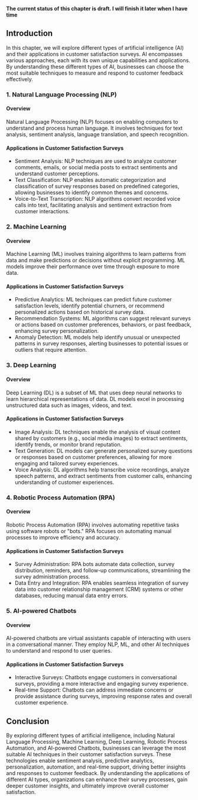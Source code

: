 **The current status of this chapter is draft. I will finish it later when I have time**

Introduction
------------

In this chapter, we will explore different types of artificial intelligence (AI) and their applications in customer satisfaction surveys. AI encompasses various approaches, each with its own unique capabilities and applications. By understanding these different types of AI, businesses can choose the most suitable techniques to measure and respond to customer feedback effectively.

### 1. Natural Language Processing (NLP)

#### Overview

Natural Language Processing (NLP) focuses on enabling computers to understand and process human language. It involves techniques for text analysis, sentiment analysis, language translation, and speech recognition.

#### Applications in Customer Satisfaction Surveys

* Sentiment Analysis: NLP techniques are used to analyze customer comments, emails, or social media posts to extract sentiments and understand customer perceptions.
* Text Classification: NLP enables automatic categorization and classification of survey responses based on predefined categories, allowing businesses to identify common themes and concerns.
* Voice-to-Text Transcription: NLP algorithms convert recorded voice calls into text, facilitating analysis and sentiment extraction from customer interactions.

### 2. Machine Learning

#### Overview

Machine Learning (ML) involves training algorithms to learn patterns from data and make predictions or decisions without explicit programming. ML models improve their performance over time through exposure to more data.

#### Applications in Customer Satisfaction Surveys

* Predictive Analytics: ML techniques can predict future customer satisfaction levels, identify potential churners, or recommend personalized actions based on historical survey data.
* Recommendation Systems: ML algorithms can suggest relevant surveys or actions based on customer preferences, behaviors, or past feedback, enhancing survey personalization.
* Anomaly Detection: ML models help identify unusual or unexpected patterns in survey responses, alerting businesses to potential issues or outliers that require attention.

### 3. Deep Learning

#### Overview

Deep Learning (DL) is a subset of ML that uses deep neural networks to learn hierarchical representations of data. DL models excel in processing unstructured data such as images, videos, and text.

#### Applications in Customer Satisfaction Surveys

* Image Analysis: DL techniques enable the analysis of visual content shared by customers (e.g., social media images) to extract sentiments, identify trends, or monitor brand reputation.
* Text Generation: DL models can generate personalized survey questions or responses based on customer preferences, allowing for more engaging and tailored survey experiences.
* Voice Analysis: DL algorithms help transcribe voice recordings, analyze speech patterns, and extract sentiments from customer calls, enhancing understanding of customer experiences.

### 4. Robotic Process Automation (RPA)

#### Overview

Robotic Process Automation (RPA) involves automating repetitive tasks using software robots or "bots." RPA focuses on automating manual processes to improve efficiency and accuracy.

#### Applications in Customer Satisfaction Surveys

* Survey Administration: RPA bots automate data collection, survey distribution, reminders, and follow-up communications, streamlining the survey administration process.
* Data Entry and Integration: RPA enables seamless integration of survey data into customer relationship management (CRM) systems or other databases, reducing manual data entry errors.

### 5. AI-powered Chatbots

#### Overview

AI-powered chatbots are virtual assistants capable of interacting with users in a conversational manner. They employ NLP, ML, and other AI techniques to understand and respond to user queries.

#### Applications in Customer Satisfaction Surveys

* Interactive Surveys: Chatbots engage customers in conversational surveys, providing a more interactive and engaging survey experience.
* Real-time Support: Chatbots can address immediate concerns or provide assistance during surveys, improving response rates and overall customer experience.

Conclusion
----------

By exploring different types of artificial intelligence, including Natural Language Processing, Machine Learning, Deep Learning, Robotic Process Automation, and AI-powered Chatbots, businesses can leverage the most suitable AI techniques in their customer satisfaction surveys. These technologies enable sentiment analysis, predictive analytics, personalization, automation, and real-time support, driving better insights and responses to customer feedback. By understanding the applications of different AI types, organizations can enhance their survey processes, gain deeper customer insights, and ultimately improve overall customer satisfaction.
